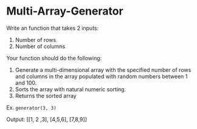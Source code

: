 # Multi-Array-Generator

Write an function that takes 2 inputs:

1. Number of rows
2. Number of columns

Your function should do the following:

1. Generate a multi-dimensional array with the specified number of rows and columns in the array populated with random numbers between 1 and 100.
2. Sorts the array with natural numeric sorting.
3. Returns the sorted array

Ex.
`generator(3, 3)`

Output:
[[1, 2 ,3], [4,5,6], [7,8,9]]